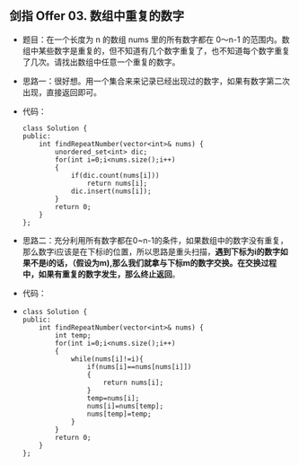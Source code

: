 ##  剑指 Offer 03. 数组中重复的数字

- 题目：在一个长度为 n 的数组 nums 里的所有数字都在 0～n-1 的范围内。数组中某些数字是重复的，但不知道有几个数字重复了，也不知道每个数字重复了几次。请找出数组中任意一个重复的数字。

- 思路一：很好想。用一个集合来来记录已经出现过的数字，如果有数字第二次出现，直接返回即可。

- 代码：

  ```
  class Solution {
  public:
      int findRepeatNumber(vector<int>& nums) {
          unordered_set<int> dic;
          for(int i=0;i<nums.size();i++)
          {
              if(dic.count(nums[i]))
                  return nums[i];
              dic.insert(nums[i]);
          }
          return 0;
      }
  };
  ```

- 思路二：充分利用所有数字都在0~n-1的条件，如果数组中的数字没有重复，那么数字i应该是在下标i的位置，所以思路是重头扫描，**遇到下标为i的数字如果不是i的话，（假设为m),那么我们就拿与下标m的数字交换。在交换过程中，如果有重复的数字发生，那么终止返回**。

- 代码：

- ```
  class Solution {
  public:
      int findRepeatNumber(vector<int>& nums) {
          int temp;
          for(int i=0;i<nums.size();i++)
          {
              while(nums[i]!=i){
                  if(nums[i]==nums[nums[i]])
                  {
                      return nums[i];
                  }
                  temp=nums[i];
                  nums[i]=nums[temp];
                  nums[temp]=temp;
              }
          }
          return 0;
      }
  };
  ```

  

